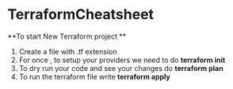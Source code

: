 # TerraformCheatsheet

**To start New Terraform project **

1. Create a file with .tf extension
2. For once , to setup your providers we need to do **terraform init**
3. To dry run your code and see your changes do **terraform plan**
4. To run the terraform file write **terraform apply**
